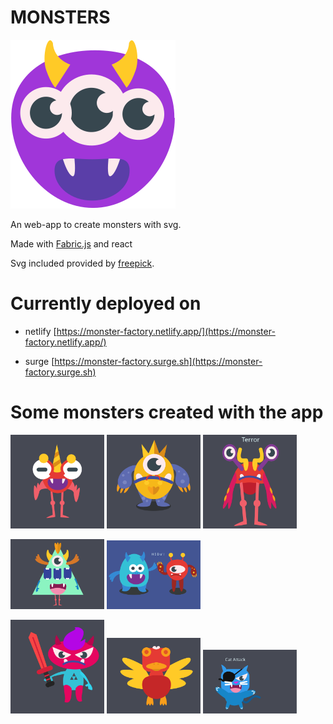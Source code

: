 # MONSTERS

![image Monster](./public/logo.svg)

An web-app to create monsters with svg.

Made with [Fabric.js](http://fabricjs.com) and react

Svg included provided by [freepick](https://it.freepik.com/home).

# Currently deployed on

- netlify
  [https://monster-factory.netlify.app/](https://monster-factory.netlify.app/)

- surge
  [https://monster-factory.surge.sh](https://monster-factory.surge.sh)

# Some monsters created with the app

[<img src="./public/samples/boh.svg" width="150"/>](./public/samples/boh.svg)
[<img src="./public/samples/king.svg" width="150"/>](./public/samples/king.svg)
[<img src="./public/samples/terror.svg" width="150"/>](./public/samples/terror.svg)

[<img src="./public/samples/happy.svg" width="150"/>](./public/samples/happy.svg)
[<img src="./public/samples/yo.svg" width="150"/>](./public/samples/yo.svg)

[<img src="./public/samples/warrior.svg" width="150"/>](./public/samples/warrior.svg)
[<img src="./public/samples/chicken.svg" width="150"/>](./public/samples/chicken.svg)
[<img src="./public/samples/attack.svg" width="150"/>](./public/samples/attack.svg)
